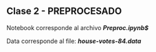 ## Clase 2 - PREPROCESADO

Notebook corresponde al archivo ***Preproc.ipynb$***
 
Data corresponde al file: ***house-votes-84.data*** 
